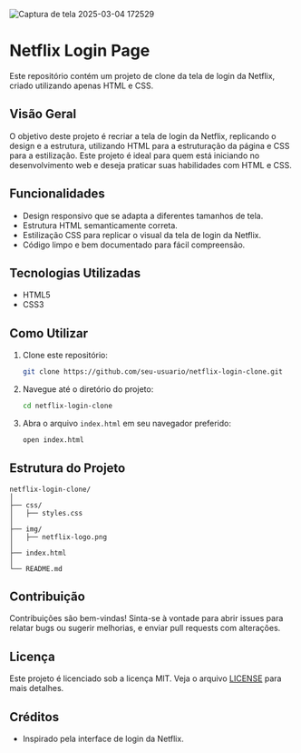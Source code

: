 ![Captura de tela 2025-03-04 172529](https://github.com/user-attachments/assets/6f10dd06-8cab-4ab2-812f-370f53d50e4f)
# Netflix Login Page 

Este repositório contém um projeto de clone da tela de login da Netflix, criado utilizando apenas HTML e CSS.

## Visão Geral

O objetivo deste projeto é recriar a tela de login da Netflix, replicando o design e a estrutura, utilizando HTML para a estruturação da página e CSS para a estilização. Este projeto é ideal para quem está iniciando no desenvolvimento web e deseja praticar suas habilidades com HTML e CSS.

## Funcionalidades

- Design responsivo que se adapta a diferentes tamanhos de tela.
- Estrutura HTML semanticamente correta.
- Estilização CSS para replicar o visual da tela de login da Netflix.
- Código limpo e bem documentado para fácil compreensão.

## Tecnologias Utilizadas

- HTML5
- CSS3

## Como Utilizar

1. Clone este repositório:
   ```bash
   git clone https://github.com/seu-usuario/netflix-login-clone.git
   ```

2. Navegue até o diretório do projeto:
   ```bash
   cd netflix-login-clone
   ```

3. Abra o arquivo `index.html` em seu navegador preferido:
   ```bash
   open index.html
   ```

## Estrutura do Projeto

```
netflix-login-clone/
│
├── css/
│   ├── styles.css
│
├── img/
│   ├── netflix-logo.png
│
├── index.html
│
└── README.md
```

## Contribuição

Contribuições são bem-vindas! Sinta-se à vontade para abrir issues para relatar bugs ou sugerir melhorias, e enviar pull requests com alterações.

## Licença

Este projeto é licenciado sob a licença MIT. Veja o arquivo [LICENSE](LICENSE) para mais detalhes.

## Créditos

- Inspirado pela interface de login da Netflix.

